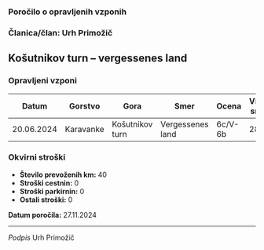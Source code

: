 ### Poročilo o opravljenih vzponih
### Članica/član: Urh Primožič
## Košutnikov turn – vergessenes land

### Opravljeni vzponi 
| Datum | Gorstvo | Gora | Smer | Ocena | Višina smeri | Soplezalec | Opremljenost | Opombe|
|---------|---------|---------|---------|---------|---------|---------|---------|---------|
20.06.2024|Karavanke|Košutnikov turn|Vergessenes land|6c/V-6b|280.0|Aljaž Križnar||


### Okvirni stroški
- **Število prevoženih km:** 40
- **Stroški cestnin:** 0
- **Stroški parkirnin:** 0
- **Ostali stroški:** 0

**Datum poročila:** 27.11.2024

___________
*Podpis*
Urh Primožič 